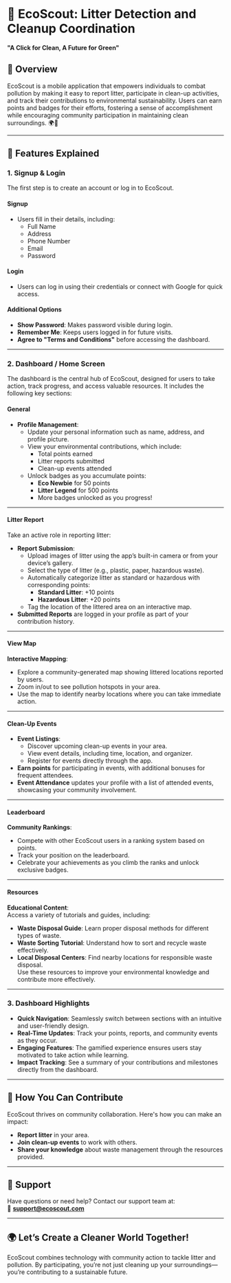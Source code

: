 # 🌿 **EcoScout: Litter Detection and Cleanup Coordination**  
**"A Click for Clean, A Future for Green"**  

## 📜 **Overview**  
EcoScout is a mobile application that empowers individuals to combat pollution by making it easy to report litter, participate in clean-up activities, and track their contributions to environmental sustainability. Users can earn points and badges for their efforts, fostering a sense of accomplishment while encouraging community participation in maintaining clean surroundings. 🌍💚

---

## 🚀 **Features Explained**  

### 1. **Signup & Login**  
The first step is to create an account or log in to EcoScout.  

#### **Signup**  
- Users fill in their details, including:  
  - Full Name  
  - Address  
  - Phone Number  
  - Email  
  - Password  

#### **Login**  
- Users can log in using their credentials or connect with Google for quick access.  

#### **Additional Options**  
- **Show Password**: Makes password visible during login.  
- **Remember Me**: Keeps users logged in for future visits.  
- **Agree to "Terms and Conditions"** before accessing the dashboard.  

---

### 2. **Dashboard / Home Screen**  

The dashboard is the central hub of EcoScout, designed for users to take action, track progress, and access valuable resources. It includes the following key sections:  

#### **General**  
- **Profile Management**:  
  - Update your personal information such as name, address, and profile picture.  
  - View your environmental contributions, which include:  
    - Total points earned  
    - Litter reports submitted  
    - Clean-up events attended  
  - Unlock badges as you accumulate points:  
    - **Eco Newbie** for 50 points  
    - **Litter Legend** for 500 points  
    - More badges unlocked as you progress!  

---

#### **Litter Report**  
Take an active role in reporting litter:  
- **Report Submission**:  
  - Upload images of litter using the app’s built-in camera or from your device’s gallery.  
  - Select the type of litter (e.g., plastic, paper, hazardous waste).  
  - Automatically categorize litter as standard or hazardous with corresponding points:  
    - **Standard Litter**: +10 points  
    - **Hazardous Litter**: +20 points  
  - Tag the location of the littered area on an interactive map.  
- **Submitted Reports** are logged in your profile as part of your contribution history.  

---

#### **View Map**  
**Interactive Mapping**:  
- Explore a community-generated map showing littered locations reported by users.  
- Zoom in/out to see pollution hotspots in your area.  
- Use the map to identify nearby locations where you can take immediate action.  

---

#### **Clean-Up Events**  
- **Event Listings**:  
  - Discover upcoming clean-up events in your area.  
  - View event details, including time, location, and organizer.  
  - Register for events directly through the app.  
- **Earn points** for participating in events, with additional bonuses for frequent attendees.  
- **Event Attendance** updates your profile with a list of attended events, showcasing your community involvement.  

---

#### **Leaderboard**  
**Community Rankings**:  
- Compete with other EcoScout users in a ranking system based on points.  
- Track your position on the leaderboard.  
- Celebrate your achievements as you climb the ranks and unlock exclusive badges.  

---

#### **Resources**  
**Educational Content**:  
Access a variety of tutorials and guides, including:  
- **Waste Disposal Guide**: Learn proper disposal methods for different types of waste.  
- **Waste Sorting Tutorial**: Understand how to sort and recycle waste effectively.  
- **Local Disposal Centers**: Find nearby locations for responsible waste disposal.  
Use these resources to improve your environmental knowledge and contribute more effectively.  

---

### 3. **Dashboard Highlights**  
- **Quick Navigation**: Seamlessly switch between sections with an intuitive and user-friendly design.  
- **Real-Time Updates**: Track your points, reports, and community events as they occur.  
- **Engaging Features**: The gamified experience ensures users stay motivated to take action while learning.  
- **Impact Tracking**: See a summary of your contributions and milestones directly from the dashboard.  

---

## 🤝 **How You Can Contribute**  
EcoScout thrives on community collaboration. Here's how you can make an impact:  
- **Report litter** in your area.  
- **Join clean-up events** to work with others.  
- **Share your knowledge** about waste management through the resources provided.  

---

## 📧 **Support**  
Have questions or need help? Contact our support team at:  
📧 **support@ecoscout.com**  

---

## 🌍 **Let’s Create a Cleaner World Together!**  
EcoScout combines technology with community action to tackle litter and pollution. By participating, you’re not just cleaning up your surroundings—you’re contributing to a sustainable future.  
